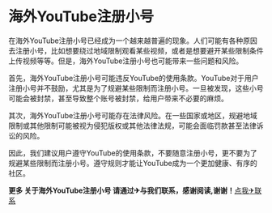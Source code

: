 # 海外YouTube注册小号

在海外YouTube注册小号已经成为一个越来越普遍的现象。人们可能有各种原因去注册小号，比如想要绕过地域限制观看某些视频，或者是想要避开某些限制条件上传视频等等。但是，海外YouTube注册小号也可能带来一些问题和风险。

首先，海外YouTube注册小号可能违反YouTube的使用条款。YouTube对于用户注册小号并不鼓励，尤其是为了规避某些限制而注册小号。一旦被发现，这些小号可能会被封禁，甚至导致整个账号被封禁，给用户带来不必要的麻烦。

其次，海外YouTube注册小号可能存在法律风险。在一些国家或地区，规避地域限制或其他限制可能被视为侵犯版权或其他法律法规，可能会面临罚款甚至法律诉讼的风险。

因此，我们建议用户遵守YouTube的使用条款，不要随意注册小号，更不要为了规避某些限制而注册小号。遵守规则才能让YouTube成为一个更加健康、有序的社区。

**更多 关于海外YouTube注册小号 请通过✈与我们联系，感谢阅读,谢谢！**[点我✈联系](https://www.k02.cc)